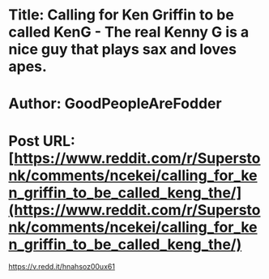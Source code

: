 # Title: Calling for Ken Griffin to be called KenG - The real Kenny G is a nice guy that plays sax and loves apes.
# Author: GoodPeopleAreFodder
# Post URL: [https://www.reddit.com/r/Superstonk/comments/ncekei/calling_for_ken_griffin_to_be_called_keng_the/](https://www.reddit.com/r/Superstonk/comments/ncekei/calling_for_ken_griffin_to_be_called_keng_the/)


https://v.redd.it/hnahsoz00ux61